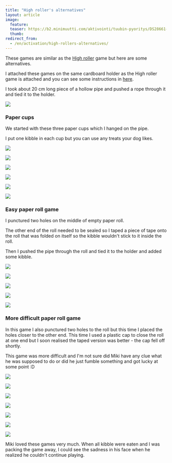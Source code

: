 ```yaml
---
title: "High roller's alternatives"
layout: article
image:
  feature:
  teaser: https://b2.minimuutti.com/aktivointi/tuubin-pyoritys/DS28661-245px.jpg
  thumb:
redirect_from:
  - /en/activation/high-rollers-alternatives/
---
```


These games are similar as the [High roller](/en/brain-games/high-roller/) game but here are some alternatives.

I attached these games on the same cardboard holder as the High roller game is attached and you can see some instructions in [here](/en/brain-games/high-roller/).

I took about 20 cm long piece of a hollow pipe and pushed a rope through it and tied it to the holder.

![](https://b2.minimuutti.com/aktivointi/tuubin-pyoritys/DS28516-800px.jpg)

### Paper cups

We started with these three paper cups which I hanged on the pipe.

I put one kibble in each cup but you can use any treats your dog likes.

![](https://b2.minimuutti.com/aktivointi/tuubin-pyoritys/DS28542-800px.jpg)

![](https://b2.minimuutti.com/aktivointi/tuubin-pyoritys/DS28594-800px.jpg)

![](https://b2.minimuutti.com/aktivointi/tuubin-pyoritys/DS28598-800px.jpg)

![](https://b2.minimuutti.com/aktivointi/tuubin-pyoritys/DS28661-800px.jpg)

![](https://b2.minimuutti.com/aktivointi/tuubin-pyoritys/DS28698-800px.jpg)

![](https://b2.minimuutti.com/aktivointi/tuubin-pyoritys/DS28695-800px.jpg)

### Easy paper roll game

I punctured two holes on the middle of empty paper roll.

The other end of the roll needed to be sealed so I taped a piece of tape onto the roll that was folded on itself so the kibble wouldn't stick to it inside the roll.

Then I pushed the pipe through the roll and tied it to the holder and added some kibble.

![](https://b2.minimuutti.com/aktivointi/tuubin-pyoritys/DS28850-800px.jpg)

![](https://b2.minimuutti.com/aktivointi/tuubin-pyoritys/DS28863-800px.jpg)

![](https://b2.minimuutti.com/aktivointi/tuubin-pyoritys/DS28867-800px.jpg)

![](https://b2.minimuutti.com/aktivointi/tuubin-pyoritys/DS28870-800px.jpg)

![](https://b2.minimuutti.com/aktivointi/tuubin-pyoritys/DS28873-800px.jpg)

### More difficult paper roll game

In this game I also punctured two holes to the roll but this time I placed the holes closer to the other end. This time I used a plastic cap to close the roll at one end but I soon realised the taped version was better - the cap fell off shortly.

This game was more difficult and I'm not sure did Miki have any clue what he was supposed to do or did he just fumble something and got lucky at some point :D

![](https://b2.minimuutti.com/aktivointi/tuubin-pyoritys/DS28748-800px.jpg)

![](https://b2.minimuutti.com/aktivointi/tuubin-pyoritys/DS28753-800px.jpg)

![](https://b2.minimuutti.com/aktivointi/tuubin-pyoritys/DS28758-800px.jpg)

![](https://b2.minimuutti.com/aktivointi/tuubin-pyoritys/DS28775-800px.jpg)

![](https://b2.minimuutti.com/aktivointi/tuubin-pyoritys/DS28812-800px.jpg)

![](https://b2.minimuutti.com/aktivointi/tuubin-pyoritys/DS28761-800px.jpg)

![](https://b2.minimuutti.com/aktivointi/tuubin-pyoritys/DS28763-800px.jpg)

Miki loved these games very much. When all kibble were eaten and I was packing the game away, I could see the sadness in his face when he realized he couldn't continue playing.
